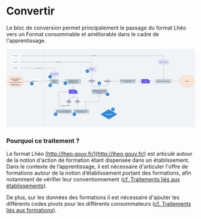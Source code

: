 # Convertir

Le bloc de conversion permet principalement le passage du format Lhéo vers un Format consommable et améliorable dans le cadre de l'apprentissage. 

![Flux macro de convertion ](../../.gitbook/assets/workflowtraitements-convertir.png)

### Pourquoi ce traitement  ?

Le format Lhéo [http://lheo.gouv.fr/](http://lheo.gouv.fr/) est articulé autour de la notion d'action de formation étant dispensée dans un établissement.   
Dans le contexte de l’apprentissage, il est nécessaire d'articuler l'offre de formations autour de la notion d’établissement portant des formations, afin notamment de vérifier leur conventionnement \([cf. Traitements liés aux établissements](../../traitements-scripts/etablissements.md)\).

De plus, sur les données des formations il est nécessaire d'ajouter les différents codes pivots pour les différents consommateurs \([cf. Traitements liés aux formations](../../traitements-scripts/traitements-lies-aux-formations/)\).

